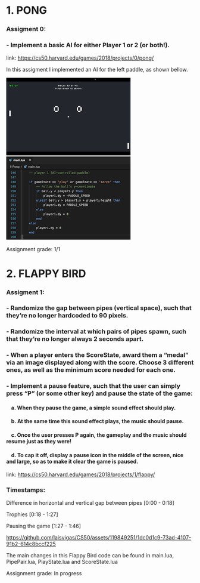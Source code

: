 # 1. PONG

### Assigment 0: 
### - Implement a basic AI for either Player 1 or 2 (or both!).

link: https://cs50.harvard.edu/games/2018/projects/0/pong/

In this assigment I implemented an AI for the left paddle, as shown bellow.

![](./docs/pong.gif) ![](./docs/pong-code.png)

Assignment grade: 1/1

# 2. FLAPPY BIRD

### Assigment 1: 

### - Randomize the gap between pipes (vertical space), such that they’re no longer hardcoded to 90 pixels.
### - Randomize the interval at which pairs of pipes spawn, such that they’re no longer always 2 seconds apart.
### - When a player enters the ScoreState, award them a “medal” via an image displayed along with the score. Choose 3 different ones, as well as the minimum score needed for each one.
### - Implement a pause feature, such that the user can simply press “P” (or some other key) and pause the state of the game:


#### &nbsp; &nbsp; a. When they pause the game, a simple sound effect should play.
#### &nbsp; &nbsp; b. At the same time this sound effect plays, the music should pause.
#### &nbsp; &nbsp; c. Once the user presses P again, the gameplay and the music should resume just as they were!
#### &nbsp; &nbsp; d. To cap it off, display a pause icon in the middle of the screen, nice and large, so as to make it clear the game is paused.

link: https://cs50.harvard.edu/games/2018/projects/1/flappy/

### Timestamps:

Difference in horizontal and vertical gap between pipes [0:00 - 0:18]

Trophies [0:18 - 1:27]

Pausing the game [1:27 - 1:46]

https://github.com/laisvigas/CS50/assets/119849251/1dc0d1c9-73ad-4107-91b2-614c8bccf225

The main changes in this Flappy Bird code can be found in main.lua, PipePair.lua, PlayState.lua and ScoreState.lua 

Assignment grade: In progress
